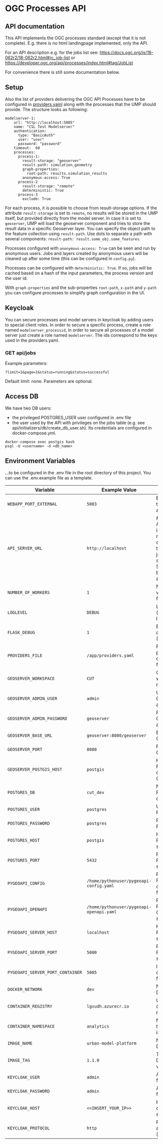 # OGC Processes API

## API documentation
This API implements the OGC processes standard (except that it is not complete). E.g. there is no html landingpage implemented, only the API.

For an API description e.g. for the jobs list see:
https://docs.ogc.org/is/18-062r2/18-062r2.html#rc_job-list
or
https://developer.ogc.org/api/processes/index.html#tag/JobList

For convenience there is still some documentation below.

## Setup
Also the list of providers delivering the OGC API Processes  have to be configured in [providers.yaml](../../../providers.yaml.example) along with the processes that the UMP should provide. The structure looks as following:

```
modelserver-1:
    url: "http://localhost:5005"
    name: "CSL Test Modelserver"
    authentication:
      type: "BasicAuth"
      user: "user"
      password: "password"
    timeout:  60
    processes:
      process-1:
        result-storage: "geoserver"
        result-path: simulation_geometry
        graph-properties:
          root-path: results.simulation_results
        anonymous-access: True
      process-2
        result-storage: "remote"
        deterministic: True
      process-3
        exclude: True
```

For each process, it is possible to choose from result-storage options. If the attribute `result-storage` is set to `remote`, no results will be stored in the UMP itself, but provided directly from the model server. In case it is set to `geoserver`, UMP will load the geoserver component and tries to store the result data in a specific Geoserver layer. You can specify the object path to the feature collection using `result-path`. Use dots to separate a path with several components: `result-path: result.some_obj.some_features`.

Processes configured with `anonymous-access: True` can be seen and run by anonymous users. Jobs and layers created by anonymous users will be cleaned up after some time (this can be configured in `config.py`).

Processes can be configured with `deterministic: True`. If so, jobs will be cached based on a hash of the input parameters, the process version and the user id.

With `graph-properties` and the sub-properties `root-path`, `x-path` and `y-path` you can configure processes to simplify graph configuration in the UI.

## Keycloak

You can secure processes and model servers in keycloak by adding users to special client roles. In order to secure a specific process, create a role named `modelserver_processid`, in order to secure all processes of a model server just create a role named `modelserver`. The ids correspond to the keys used in the providers.yaml.


### GET api/jobs
Example parameters:
```
?limit=1&page=1&status=running&status=successful
```

Default limit: none.
Parameters are optional.

## Access DB
We have two DB users:
- the privileged POSTGRES_USER user configured in .env file
- the user used by the API with privileges on the jobs table (e.g. see api/initializers/db/create_db_user.sh). Its credentials are configured in docker-compose.yml.

```
docker-compose exec postgis bash
psql -U <username> -d <db_name>
```

## Environment Variables
...to be configured in the .env file in the root directory of this project. You can use the .env.example file as a template.

| Variable                         | Example Value                  | Description |
|----------------------------------|--------------------------------|-------------|
| `WEBAPP_PORT_EXTERNAL`           | `5003`                         | External port for the web application. |
| `API_SERVER_URL`                 | `http://localhost`             | # The API_SERVER_URL is only used to return the complete URL in the result of the job details as specified in OGC. Should be the base url to the api. |
| `NUMBER_OF_WORKERS`              | `1`                            | Number of worker threads for gunicorn. |
| `LOGLEVEL`                       | `DEBUG`                        | Logging level (e.g., DEBUG, INFO, ERROR). |
| `FLASK_DEBUG`                    | `1`                            | Enables Flask debugging mode (1 = enabled). |
| `PROVIDERS_FILE`                 | `/app/providers.yaml`          | Path to the providers configuration file. |
| `GEOSERVER_WORKSPACE`            | `CUT`                          | GeoServer workspace name. |
| `GEOSERVER_ADMIN_USER`           | `admin`                        | Username for GeoServer admin access. |
| `GEOSERVER_ADMIN_PASSWORD`       | `geoserver`                    | Password for GeoServer admin access. |
| `GEOSERVER_BASE_URL`             | `geoserver:8080/geoserver`     | Base URL for GeoServer. |
| `GEOSERVER_PORT`                 | `8080`                         | Port on which GeoServer runs. |
| `GEOSERVER_POSTGIS_HOST`         | `postgis`                      | Hostname of the PostGIS database for GeoServer. |
| `POSTGRES_DB`                    | `cut_dev`                      | Name of the PostgreSQL database. |
| `POSTGRES_USER`                  | `postgres`                     | Username for PostgreSQL. |
| `POSTGRES_PASSWORD`              | `postgres`                     | Password for PostgreSQL. |
| `POSTGRES_HOST`                  | `postgis`                      | Hostname of the PostgreSQL server. |
| `POSTGRES_PORT`                  | `5432`                         | Port of the PostgreSQL server. |
| `PYGEOAPI_CONFIG`                | `/home/pythonuser/pygeoapi-config.yaml` | Path to the PyGeoAPI configuration file. |
| `PYGEOAPI_OPENAPI`               | `/home/pythonuser/pygeoapi-openapi.yaml` | Path to the PyGeoAPI OpenAPI specification. |
| `PYGEOAPI_SERVER_HOST`           | `localhost`                    | Hostname for the PyGeoAPI server. |
| `PYGEOAPI_SERVER_PORT`           | `5000`                         | Port for the PyGeoAPI server. |
| `PYGEOAPI_SERVER_PORT_CONTAINER` | `5005`                         | Internal container port for PyGeoAPI. |
| `DOCKER_NETWORK`                 | `dev`                          | Name of the Docker network. |
| `CONTAINER_REGISTRY`             | `lgvudh.azurecr.io`            | URL of the container registry. |
| `CONTAINER_NAMESPACE`            | `analytics`                    | Namespace for the container image. |
| `IMAGE_NAME`                     | `urban-model-platform`         | Name of the Docker image. |
| `IMAGE_TAG`                      | `1.1.0`                        | Tag for the Docker image version. |
| `KEYCLOAK_USER`                  | `admin`                        | Admin username for Keycloak. |
| `KEYCLOAK_PASSWORD`              | `admin`                        | Admin password for Keycloak. |
| `KEYCLOAK_HOST`                  | `<<INSERT_YOUR_IP>>`           | Hostname or IP of the Keycloak server. |
| `KEYCLOAK_PROTOCOL`              | `http`                         | Protocol used to access Keycloak (http/https). |
